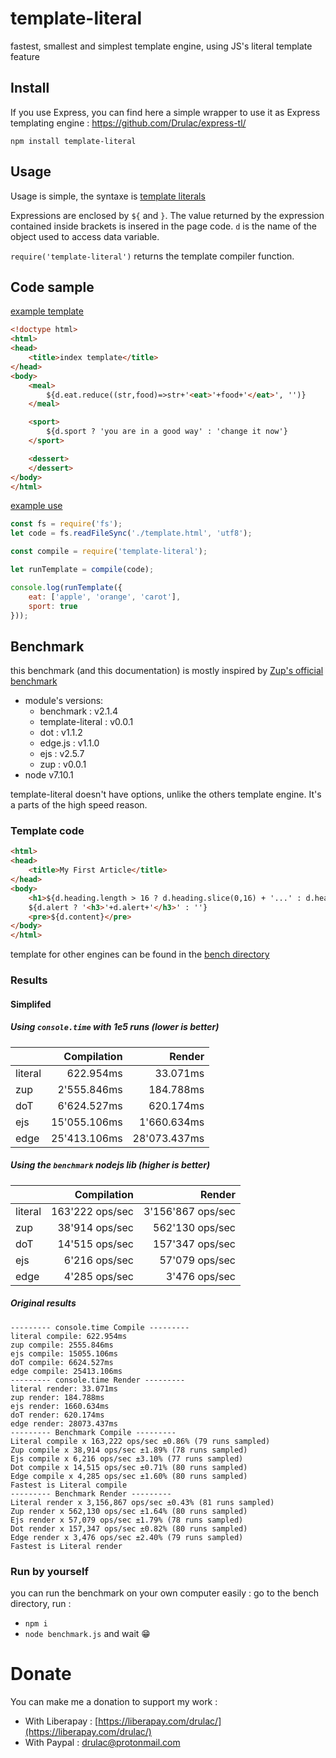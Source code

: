 # template-literal
fastest, smallest and simplest template engine, using JS's literal template feature

## Install

If you use Express, you can find here a simple wrapper to use it as Express templating engine : https://github.com/Drulac/express-tl/

```
npm install template-literal
```

## Usage

Usage is simple, the syntaxe is [template literals](https://developer.mozilla.org/en-US/docs/Web/JavaScript/Reference/Template_literals)

Expressions are enclosed by `${` and `}`. The value returned by the expression contained inside brackets is insered in the page code. `d` is the name of the object used to access data variable.

`require('template-literal')` returns the template compiler function.

## Code sample

[example template](example/template.html)
```html
<!doctype html>
<html>
<head>
	<title>index template</title>
</head>
<body>
	<meal>
		${d.eat.reduce((str,food)=>str+'<eat>'+food+'</eat>', '')}
	</meal>

	<sport>
		${d.sport ? 'you are in a good way' : 'change it now'}
	</sport>

	<dessert>
	</dessert>
</body>
</html>
```
[example use](example/index.js)
```js
const fs = require('fs');
let code = fs.readFileSync('./template.html', 'utf8');

const compile = require('template-literal');

let runTemplate = compile(code);

console.log(runTemplate({
	eat: ['apple', 'orange', 'carot'],
	sport: true
}));
```

## Benchmark

this benchmark (and this documentation) is mostly inspired by [Zup's official benchmark](https://github.com/mscdex/zup/wiki/Benchmarks)

 * module's versions:
   * benchmark : v2.1.4
   * template-literal : v0.0.1
   * dot : v1.1.2
   * edge.js : v1.1.0
   * ejs : v2.5.7
   * zup : v0.0.1
 * node v7.10.1

template-literal doesn't have options, unlike the others template engine. It's a parts of the high speed reason.

### Template code

```html
<html>
<head>
	<title>My First Article</title>
</head>
<body>
	<h1>${d.heading.length > 16 ? d.heading.slice(0,16) + '...' : d.heading}</h1>
	${d.alert ? '<h3>'+d.alert+'</h3>' : ''}
	<pre>${d.content}</pre>
</body>
</html>
```
template for other engines can be found in the [bench directory](bench/)


### Results
#### Simplifed

##### Using `console.time` with 1e5 runs (lower is better)

|               |  Compilation  |     Render    |
| ------------- |          ---: |          ---: |
|    literal    |     622.954ms |     33.071ms  |
|      zup      |   2'555.846ms |    184.788ms  |
|      doT      |   6'624.527ms |    620.174ms  |
|      ejs      |  15'055.106ms |  1'660.634ms  |
|      edge     |  25'413.106ms | 28'073.437ms  |


##### Using the `benchmark` nodejs lib (higher is better)
|               |    Compilation   |       Render        |
| ------------- |             ---: |                ---: |
|    literal    |  163'222 ops/sec |  3'156'867 ops/sec  |
|      zup      |   38'914 ops/sec |    562'130 ops/sec  |
|      doT      |   14'515 ops/sec |    157'347 ops/sec  |
|      ejs      |    6'216 ops/sec |     57'079 ops/sec  |
|      edge     |    4'285 ops/sec |      3'476 ops/sec  |



##### Original results
```
--------- console.time Compile ---------
literal compile: 622.954ms
zup compile: 2555.846ms
ejs compile: 15055.106ms
doT compile: 6624.527ms
edge compile: 25413.106ms
--------- console.time Render ---------
literal render: 33.071ms
zup render: 184.788ms
ejs render: 1660.634ms
doT render: 620.174ms
edge render: 28073.437ms
--------- Benchmark Compile ---------
Literal compile x 163,222 ops/sec ±0.86% (79 runs sampled)
Zup compile x 38,914 ops/sec ±1.89% (78 runs sampled)
Ejs compile x 6,216 ops/sec ±3.10% (77 runs sampled)
Dot compile x 14,515 ops/sec ±0.71% (80 runs sampled)
Edge compile x 4,285 ops/sec ±1.60% (80 runs sampled)
Fastest is Literal compile
--------- Benchmark Render ---------
Literal render x 3,156,867 ops/sec ±0.43% (81 runs sampled)
Zup render x 562,130 ops/sec ±1.64% (80 runs sampled)
Ejs render x 57,079 ops/sec ±1.79% (78 runs sampled)
Dot render x 157,347 ops/sec ±0.82% (80 runs sampled)
Edge render x 3,476 ops/sec ±2.40% (79 runs sampled)
Fastest is Literal render

```

### Run by yourself
you can run the benchmark on your own computer easily :
go to the bench directory, run :
- `npm i`
- `node benchmark.js`
and wait :grin:

# Donate
You can make me a donation to support my work :
- With Liberapay : [https://liberapay.com/drulac/](https://liberapay.com/drulac/)
- With Paypal : drulac@protonmail.com

